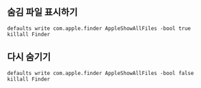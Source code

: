 ## 숨김 파일 표시하기

```
defaults write com.apple.finder AppleShowAllFiles -bool true
killall Finder
```

## 다시 숨기기

```
defaults write com.apple.finder AppleShowAllFiles -bool false
killall Finder
```
